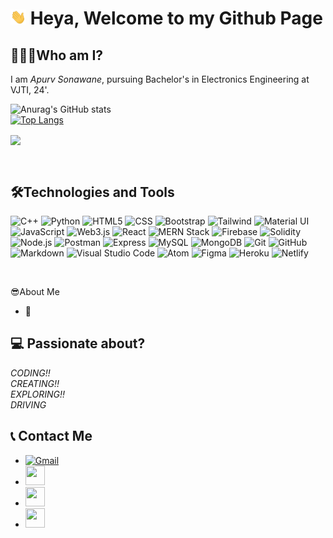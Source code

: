 # <img src="https://raw.githubusercontent.com/ABSphreak/ABSphreak/master/gifs/Hi.gif" width="25px"> Heya, Welcome to my Github Page

## 🧑🏻‍💻Who am I?
I am *Apurv Sonawane*, pursuing Bachelor's in Electronics Engineering at VJTI, 24'.

![Anurag's GitHub stats](https://github-readme-stats.vercel.app/api?username=Apurv428&show_icons=true&theme=aura)<br>
[![Top Langs](https://github-readme-stats.vercel.app/api/top-langs/?username=Apurv428&layout=compact&theme=aura)](https://github.com/anuraghazra/github-readme-stats)


<p>
   <img align="center" src="https://github-readme-streak-stats.herokuapp.com?user=Apurv428&theme=highcontrast"/>
</p>

<br/>


##  🛠Technologies and Tools
<!-- <div align="center">  -->

  ![C++](https://img.shields.io/badge/C%2B%2B-00599C?style=for-the-badge&logo=c%2B%2B&logoColor=white)
  ![Python](https://img.shields.io/badge/Python-3776AB?style=for-the-badge&logo=python&logoColor=white)
  ![HTML5](https://img.shields.io/badge/HTML5-E34F26?style=for-the-badge&logo=html5&logoColor=white)
  ![CSS](https://img.shields.io/badge/CSS3-1572B6?style=for-the-badge&logo=css3&logoColor=white)
  ![Bootstrap](https://img.shields.io/badge/Bootstrap-563D7C?style=for-the-badge&logo=bootstrap&logoColor=white)
  ![Tailwind](https://img.shields.io/badge/Tailwind_CSS-38B2AC?style=for-the-badge&logo=tailwind-css&logoColor=white)
  ![Material UI](https://img.shields.io/badge/Material--UI-0081CB?style=for-the-badge&logo=material-ui&logoColor=white)
  ![JavaScript](https://img.shields.io/badge/JavaScript-323330?style=for-the-badge&logo=javascript&logoColor=F7DF1E)
  ![Web3.js](https://img.shields.io/badge/Web3.js-323330?style=for-the-badge&logo=Web3.js&logoColor=F7DF1E)
  ![React](https://img.shields.io/badge/React-20232A?style=for-the-badge&logo=react&logoColor=61DAFB)
  ![MERN Stack](https://img.shields.io/badge/MERN%20Stack-20232A?style=for-the-badge&logo=mern&logoColor=61DAFB)
  ![Firebase](https://img.shields.io/badge/Firebase-20232A?style=for-the-badge&logo=Firebase&logoColor=61DAFB)
  ![Solidity](https://img.shields.io/badge/Solidity-20232A?style=for-the-badge&logo=Solidity&logoColor=61DAFB)
  ![Node.js](https://img.shields.io/badge/Node.js-339933?style=for-the-badge&logo=nodedotjs&logoColor=white)
  ![Postman](https://img.shields.io/badge/Postman-FF6C37?style=for-the-badge&logo=Postman&logoColor=white)
  ![Express](https://img.shields.io/badge/Express.js-000000?style=for-the-badge&logo=express&logoColor=white)
  ![MySQL](https://img.shields.io/badge/MySQL-00000F?style=for-the-badge&logo=mysql&logoColor=white)
  ![MongoDB](https://img.shields.io/badge/MongoDB-4EA94B?style=for-the-badge&logo=mongodb&logoColor=white)
  ![Git](https://img.shields.io/badge/Git-F05032?style=for-the-badge&logo=git&logoColor=white)
  ![GitHub](https://img.shields.io/badge/GitHub-100000?style=for-the-badge&logo=github&logoColor=white)
  ![Markdown](https://img.shields.io/badge/Markdown-000000?style=for-the-badge&logo=markdown&logoColor=white)
  ![Visual Studio Code](https://img.shields.io/badge/Visual_Studio_Code-0078D4?style=for-the-badge&logo=visual%20studio%20code&logoColor=white)
  ![Atom](https://img.shields.io/badge/Atom-66595C?style=for-the-badge&logo=Atom&logoColor=white)
  ![Figma](https://img.shields.io/badge/Figma-F24E1E?style=for-the-badge&logo=figma&logoColor=white)
  ![Heroku](https://img.shields.io/badge/Heroku-430098?style=for-the-badge&logo=heroku&logoColor=white)
  ![Netlify](https://img.shields.io/badge/Netlify-00C7B7?style=for-the-badge&logo=netlify&logoColor=white)
 
 <br/>
<!-- </div> -->

😎About Me
- 🤫

## 💻 Passionate about?
*CODING!!<br>CREATING!!<br>EXPLORING!!<br>DRIVING*

## 📞 Contact Me
- <a href="apurvsonawane28@gmail.com" title="Email"><img src="https://github.com/get-icon/geticon/blob/master/icons/google-gmail.svg" alt = "Gmail" width="31px" height="31px"></a>
- <a href="www.linkedin.com/in/apurvsonawane" title="LinkedIn"><img src="https://github.com/get-icon/geticon/blob/master/icons/linkedin-icon.svg" width="31px" height="31px"></a>
-  <a href="https://twitter.com/SonawaneApurv" title="Twitter"><img src="https://img.icons8.com/office/16/000000/twitter.png" width="31px" height="31px"></a>
-  <a href="https://www.instagram.com/apurvstic/" title="Instagram"><img src="https://github.com/get-icon/geticon/blob/master/icons/instagram-icon.svg" width="31px" height="31px"></a>

